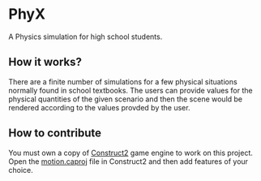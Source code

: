 # PhyX
A Physics simulation for high school students.

## How it works?
There are a finite number of simulations for a few physical situations normally found in school textbooks. The users can provide values for the physical quantities of the given scenario and then the scene would be rendered according to the values provded by the user.
## How to contribute
You must own a copy of [Construct2](https://www.scirra.com/construct2) game engine to work on this project. Open the [motion.caproj](https://github.com/AnishGS/PhyX/blob/master/motion.caproj) file in Construct2 and then add features of your choice.
